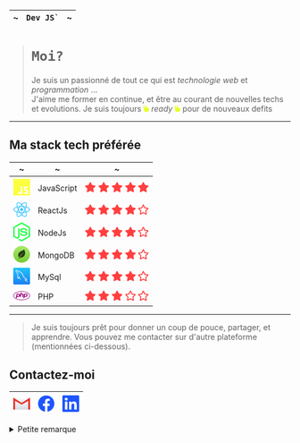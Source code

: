 

~ | <kbd>Dev</dbd> JS` | ~
--- | --- | ---

> # `Moi?`
>Je suis un passionné de tout ce qui est *technologie  web* et *programmation* ...  
>J'aime me former en continue, et être au courant de nouvelles techs et evolutions. 
>Je suis toujours ![icon-js](svg/hand-peace.png) *ready* ![icon-js](svg/hand-peace.png) pour de nouveaux defits
___

## Ma stack tech préférée

~ | ~ | ~
--- | --- | ---
![icon-js](svg/js.png) | JavaScript | ![icon-start](svg/star.png) ![icon-start](svg/star.png) ![icon-start](svg/star.png) ![icon-start](svg/star.png) ![icon-start](svg/star.png)
![icon-react](svg/react.png) | ReactJs | ![icon-start](svg/star.png) ![icon-start](svg/star.png) ![icon-start](svg/star.png) ![icon-start](svg/star.png) ![icon-start-empty](svg/star-empty.png)
![icon-node](svg/node-js.png) | NodeJs | ![icon-start](svg/star.png) ![icon-start](svg/star.png) ![icon-start](svg/star.png) ![icon-start](svg/star.png) ![icon-start-empty](svg/star-empty.png)
![icon-mongodb](svg/mongodb.png) | MongoDB | ![icon-start](svg/star.png) ![icon-start](svg/star.png) ![icon-start](svg/star.png) ![icon-start](svg/star.png) ![icon-start-empty](svg/star-empty.png)
![icon-mysql](svg/mysql.png) | MySql | ![icon-start](svg/star.png) ![icon-start](svg/star.png) ![icon-start](svg/star.png) ![icon-start](svg/star.png) ![icon-start-empty](svg/star-empty.png)
![icon-php](svg/php.png) | PHP | ![icon-start](svg/star.png) ![icon-start](svg/star.png) ![icon-start](svg/star.png) ![icon-start-empty](svg/star-empty.png) ![icon-start-empty](svg/star-empty.png)
___

>Je suis toujours prêt pour donner un coup de pouce, partager, et apprendre.
>Vous pouvez me contacter sur d'autre plateforme (mentionnées ci-dessous).
## Contactez-moi
[![gmail](svg/gmail.png)](mailto:m3t4r4k@gmail.com)|[![](svg/facebook.png)](https://web.facebook.com/manjaka.rak/)|[![](svg/linkedin.png)](https://www.linkedin.com/in/manjaka-rak-5b53221bb)
--- | --- | ---
<details>
  <summary>Petite remarque</summary>
  Je suis actuellement à la recherche d'un job en tant que developpeur JavaScript. Si ça vous intérèsse faites-moi signe.
</details>
